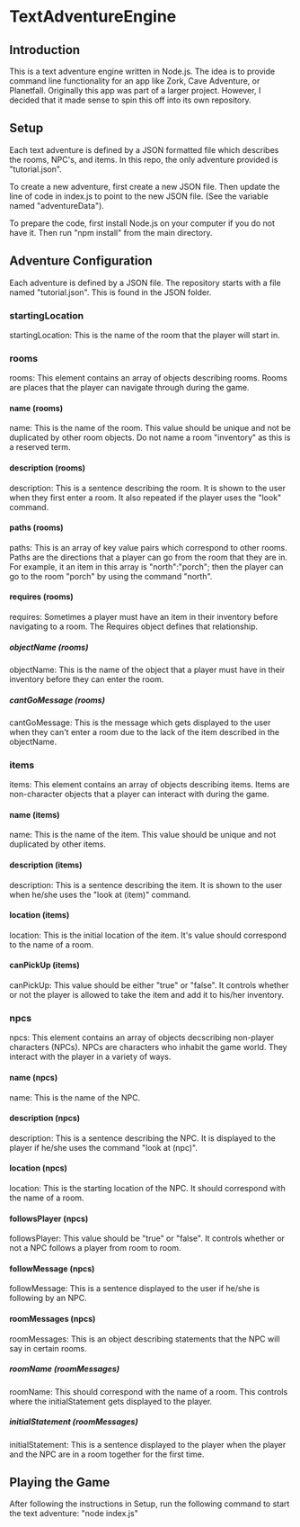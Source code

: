 # TextAdventureEngine

## Introduction
This is a text adventure engine written in Node.js. The idea is to provide command line functionality for an app like Zork, Cave Adventure, or Planetfall.
Originally this app was part of a larger project. However, I decided that it made sense to spin this off into its own repository.

## Setup
Each text adventure is defined by a JSON formatted file which describes the rooms, NPC's, and items.
In this repo, the only adventure provided is "tutorial.json".

To create a new adventure, first create a new JSON file. Then update the line of code in index.js to point to the new JSON file. (See the variable named "adventureData").

To prepare the code, first install Node.js on your computer if you do not have it. 
Then run "npm install" from the main directory.

## Adventure Configuration

Each adventure is defined by a JSON file. The repository starts with a file named "tutorial.json". This is found in the JSON folder.

### startingLocation
startingLocation: This is the name of the room that the player will start in.

### rooms
rooms: This element contains an array of objects describing rooms. Rooms are places that the player can navigate through during the game.

#### name (rooms)
name: This is the name of the room. This value should be unique and not be duplicated by other room objects. Do not name a room "inventory" as this is a reserved term.

#### description (rooms)
description: This is a sentence describing the room. It is shown to the user when they first enter a room. It also repeated if the player uses the "look" command.

#### paths (rooms)
paths: This is an array of key value pairs which correspond to other rooms. Paths are the directions that a player can go from the room that they are in. For example, it an item in this array is "north":"porch"; then the player can go to the room "porch" by using the command "north".

#### requires (rooms)
requires: Sometimes a player must have an item in their inventory before navigating to a room. The Requires object defines that relationship.

##### objectName (rooms)
objectName: This is the name of the object that a player must have in their inventory before they can enter the room.

##### cantGoMessage (rooms)
cantGoMessage: This is the message which gets displayed to the user when they can't enter a room due to the lack of the item described in the objectName.

### items
items: This element contains an array of objects describing items. Items are non-character objects that a player can interact with during the game.

#### name (items)
name: This is the name of the item. This value should be unique and not duplicated by other items.

#### description (items)
description: This is a sentence describing the item. It is shown to the user when he/she uses the "look at (item)" command.

#### location (items)
location: This is the initial location of the item. It's value should correspond to the name of a room.

#### canPickUp (items)
canPickUp: This value should be either "true" or "false". It controls whether or not the player is allowed to take the item and add it to his/her inventory. 

### npcs
npcs: This element contains an array of objects decscribing non-player characters (NPCs). NPCs are characters who inhabit the game world. They interact with the player in a variety of ways.

#### name (npcs)
name: This is the name of the NPC.

#### description (npcs)
description: This is a sentence describing the NPC. It is displayed to the player if he/she uses the command "look at (npc)".

#### location (npcs)
location: This is the starting location of the NPC. It should correspond with the name of a room.

#### followsPlayer (npcs)
followsPlayer: This value should be "true" or "false". It controls whether or not a NPC follows a player from room to room.

#### followMessage (npcs)
followMessage: This is a sentence displayed to the user if he/she is following by an NPC.

#### roomMessages (npcs)
roomMessages: This is an object describing statements that the NPC will say in certain rooms.

##### roomName (roomMessages)
roomName: This should correspond with the name of a room. This controls where the initialStatement gets displayed to the player.

##### initialStatement (roomMessages)
initialStatement: This is a sentence displayed to the player when the player and the NPC are in a room together for the first time.

## Playing the Game
After following the instructions in Setup, run the following command to start the text adventure: "node index.js"

